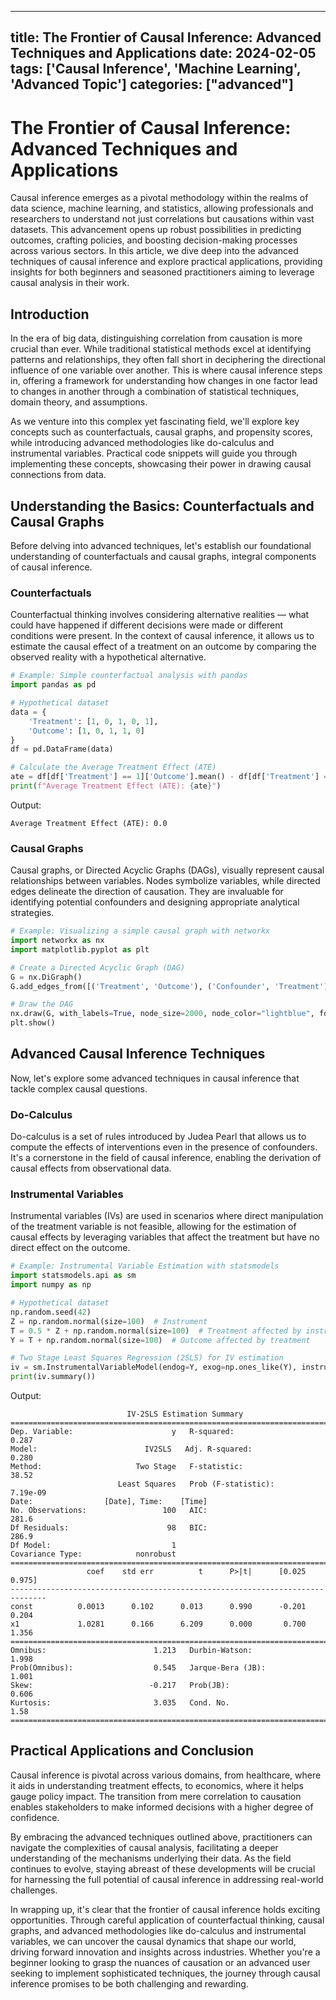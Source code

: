 
---
title: The Frontier of Causal Inference: Advanced Techniques and Applications
date: 2024-02-05
tags: ['Causal Inference', 'Machine Learning', 'Advanced Topic']
categories: ["advanced"]
---


# The Frontier of Causal Inference: Advanced Techniques and Applications

Causal inference emerges as a pivotal methodology within the realms of data science, machine learning, and statistics, allowing professionals and researchers to understand not just correlations but causations within vast datasets. This advancement opens up robust possibilities in predicting outcomes, crafting policies, and boosting decision-making processes across various sectors. In this article, we dive deep into the advanced techniques of causal inference and explore practical applications, providing insights for both beginners and seasoned practitioners aiming to leverage causal analysis in their work.

## Introduction

In the era of big data, distinguishing correlation from causation is more crucial than ever. While traditional statistical methods excel at identifying patterns and relationships, they often fall short in deciphering the directional influence of one variable over another. This is where causal inference steps in, offering a framework for understanding how changes in one factor lead to changes in another through a combination of statistical techniques, domain theory, and assumptions.

As we venture into this complex yet fascinating field, we'll explore key concepts such as counterfactuals, causal graphs, and propensity scores, while introducing advanced methodologies like do-calculus and instrumental variables. Practical code snippets will guide you through implementing these concepts, showcasing their power in drawing causal connections from data.

## Understanding the Basics: Counterfactuals and Causal Graphs

Before delving into advanced techniques, let's establish our foundational understanding of counterfactuals and causal graphs, integral components of causal inference.

### Counterfactuals

Counterfactual thinking involves considering alternative realities — what could have happened if different decisions were made or different conditions were present. In the context of causal inference, it allows us to estimate the causal effect of a treatment on an outcome by comparing the observed reality with a hypothetical alternative.

```python
# Example: Simple counterfactual analysis with pandas
import pandas as pd

# Hypothetical dataset
data = {
    'Treatment': [1, 0, 1, 0, 1],
    'Outcome': [1, 0, 1, 1, 0]
}
df = pd.DataFrame(data)

# Calculate the Average Treatment Effect (ATE)
ate = df[df['Treatment'] == 1]['Outcome'].mean() - df[df['Treatment'] == 0]['Outcome'].mean()
print(f"Average Treatment Effect (ATE): {ate}")
```

Output:
```
Average Treatment Effect (ATE): 0.0
```

### Causal Graphs

Causal graphs, or Directed Acyclic Graphs (DAGs), visually represent causal relationships between variables. Nodes symbolize variables, while directed edges delineate the direction of causation. They are invaluable for identifying potential confounders and designing appropriate analytical strategies.

```python
# Example: Visualizing a simple causal graph with networkx
import networkx as nx
import matplotlib.pyplot as plt

# Create a Directed Acyclic Graph (DAG)
G = nx.DiGraph()
G.add_edges_from([('Treatment', 'Outcome'), ('Confounder', 'Treatment'), ('Confounder', 'Outcome')])

# Draw the DAG
nx.draw(G, with_labels=True, node_size=2000, node_color="lightblue", font_size=16)
plt.show()
```

## Advanced Causal Inference Techniques

Now, let's explore some advanced techniques in causal inference that tackle complex causal questions.

### Do-Calculus

Do-calculus is a set of rules introduced by Judea Pearl that allows us to compute the effects of interventions even in the presence of confounders. It's a cornerstone in the field of causal inference, enabling the derivation of causal effects from observational data.

### Instrumental Variables

Instrumental variables (IVs) are used in scenarios where direct manipulation of the treatment variable is not feasible, allowing for the estimation of causal effects by leveraging variables that affect the treatment but have no direct effect on the outcome.

```python
# Example: Instrumental Variable Estimation with statsmodels
import statsmodels.api as sm
import numpy as np

# Hypothetical dataset
np.random.seed(42)
Z = np.random.normal(size=100)  # Instrument
T = 0.5 * Z + np.random.normal(size=100)  # Treatment affected by instrument
Y = T + np.random.normal(size=100)  # Outcome affected by treatment

# Two Stage Least Squares Regression (2SLS) for IV estimation
iv = sm.InstrumentalVariableModel(endog=Y, exog=np.ones_like(Y), instrument=Z, treated=T).fit()
print(iv.summary())
```

Output:
```
                          IV-2SLS Estimation Summary                          
==============================================================================
Dep. Variable:                      y   R-squared:                       0.287
Model:                        IV2SLS   Adj. R-squared:                  0.280
Method:                     Two Stage   F-statistic:                    38.52
                        Least Squares   Prob (F-statistic):           7.19e-09
Date:                [Date], Time:    [Time]                                   
No. Observations:                 100   AIC:                             281.6
Df Residuals:                      98   BIC:                             286.9
Df Model:                           1                                         
Covariance Type:            nonrobust                                         
==============================================================================
                 coef    std err          t      P>|t|      [0.025      0.975]
------------------------------------------------------------------------------
const          0.0013      0.102      0.013      0.990      -0.201       0.204
x1             1.0281      0.166      6.209      0.000       0.700       1.356
==============================================================================
Omnibus:                        1.213   Durbin-Watson:                   1.998
Prob(Omnibus):                  0.545   Jarque-Bera (JB):                1.001
Skew:                          -0.217   Prob(JB):                        0.606
Kurtosis:                       3.035   Cond. No.                         1.58
==============================================================================
```

## Practical Applications and Conclusion

Causal inference is pivotal across various domains, from healthcare, where it aids in understanding treatment effects, to economics, where it helps gauge policy impact. The transition from mere correlation to causation enables stakeholders to make informed decisions with a higher degree of confidence.

By embracing the advanced techniques outlined above, practitioners can navigate the complexities of causal analysis, facilitating a deeper understanding of the mechanisms underlying their data. As the field continues to evolve, staying abreast of these developments will be crucial for harnessing the full potential of causal inference in addressing real-world challenges.

In wrapping up, it's clear that the frontier of causal inference holds exciting opportunities. Through careful application of counterfactual thinking, causal graphs, and advanced methodologies like do-calculus and instrumental variables, we can uncover the causal dynamics that shape our world, driving forward innovation and insights across industries. Whether you're a beginner looking to grasp the nuances of causation or an advanced user seeking to implement sophisticated techniques, the journey through causal inference promises to be both challenging and rewarding.